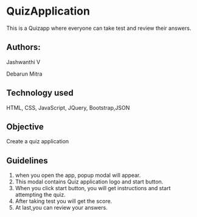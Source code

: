 # QuizApplication
This is a Quizapp where everyone can take test and review their answers.

## Authors:
Jashwanthi V

Debarun Mitra

## Technology used
HTML, CSS, JavaScript, JQuery, Bootstrap,JSON

## Objective
Create a quiz application

## Guidelines
1. when you open the app, popup modal will appear.
2. This modal contains Quiz application logo and start button.
3. When you click start button, you will get instructions and start attempting the quiz.
4. After taking test you will get the score. 
5. At last,you can review your answers.
 
